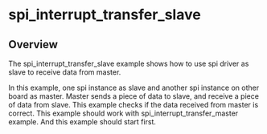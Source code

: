 # spi_interrupt_transfer_slave

## Overview
The spi_interrupt_transfer_slave example shows how to use spi driver as slave to receive data from master.

In this example, one spi instance as slave and another spi instance on other board as master. 
Master sends a piece of data to slave, and receive a piece of data from slave. This example 
checks if the data received from master is correct. This example should work with 
spi_interrupt_transfer_master example. And this example should start first.
  